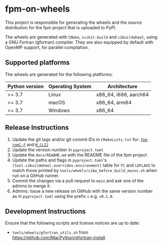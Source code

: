 # fpm-on-wheels

This project is responsible for generating the wheels and the source
distribution for the fpm project that is uploaded to PyPI.

The wheels are generated with `CMake`, `scikit-build` and `cibuildwheel`,
using a GNU Fortran (gfortran) compiler. They are also equipped by default
with OpenMP support, for parallel compilation.

## Supported platforms

The wheels are generated for the following platforms:

| Python version | Operating System | Architecture          |
| -------------- | ---------------- | --------------------- |
| >= 3.7         | Linux            | x86_64, i686, aarch64 |
| >= 3.7         | macOS            | x86_64, arm64         |
| >= 3.7         | Windows          | x86_64                |

## Release Instructions

1. Update the git tags and/or git commit IDs in `CMakeLists.txt` for:
   [`fpm`](https://github.com/fortran-lang/fpm.git),
   [`toml-f`](https://github.com/toml-f/toml-f.git) and
   [`M_CLI2`](https://github.com/urbanjost/M_CLI2.git)
2. Update the version number in `pyproject.toml`
3. Update the `docs/README.md` with the README file of the fpm project
4. Update the paths and flags in `pyproject.toml`'s
   `[tool.cibuildwheel.overrides.environment]` table for `FC` and `LDFLAGS`
   to match those printed by `tools/wheels/cibw_before_build_macos.sh` when
   run on a GitHub runner.
5. Commit the changes via a pull-request to `main` and ask one of the admins
   to merge it.
6. Admins: Issue a new release on GitHub with the same version number as
   in `pyproject.toml` using the prefix `v` e.g. `v0.1.0`.

## Development Instructions

Ensure that the following scripts and license notices are up to date:

- `tools/wheels/gfortran_utils.sh` from <https://github.com/MacPython/gfortran-install>
